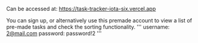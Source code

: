 Can be accessed at: https://task-tracker-iota-six.vercel.app

You can sign up, or alternatively use this premade account to view a list of pre-made tasks and check the sorting functionality.
'''
username: 2@mail.com
password: password!2
'''
